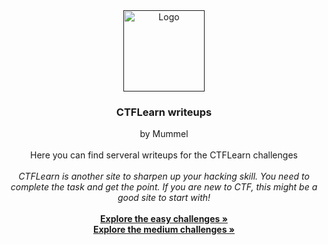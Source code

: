 <div align="center">
 
  <a href="">
    <img src="https://external-preview.redd.it/wB4lkM2a9QeB163XsNGkS-5sR5HX6zgWaomyCvJ3DXE.jpg?width=640&crop=smart&auto=webp&s=8ca7aa019d27a5c489b589db2417c948b7e510d4" alt="Logo" width="" height="130">
  </a>

  <h3 align="center">CTFLearn writeups</h3>
  

  <p align="center">
    by Mummel
    <br>
    <br>
    Here you can find serveral writeups for the CTFLearn challenges
    <br>
    <br>
    <i>CTFLearn is another site to sharpen up your hacking skill. You need to complete the task and get the point. If you are new to CTF, this might be a good site to start with!</i>
    <br>
    <br>
    <a href="./easy"><strong>Explore the easy challenges »</strong></a>
    <br>
    <a href="./medium"><strong>Explore the medium challenges »</strong></a>
    <br>
      </p>
</div>
